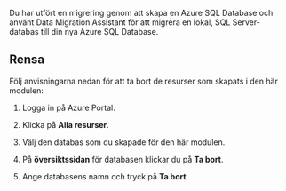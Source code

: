 Du har utfört en migrering genom att skapa en Azure SQL Database och använt Data Migration Assistant för att migrera en lokal, SQL Server-databas till din nya Azure SQL Database.

## <a name="clean-up"></a>Rensa
<!---TODO: Update for sandbox?--->

Följ anvisningarna nedan för att ta bort de resurser som skapats i den här modulen:

1. Logga in på Azure Portal.

1. Klicka på **Alla resurser**.

1. Välj den databas som du skapade för den här modulen.

1. På **översiktssidan** för databasen klickar du på **Ta bort**.

1. Ange databasens namn och tryck på **Ta bort**.